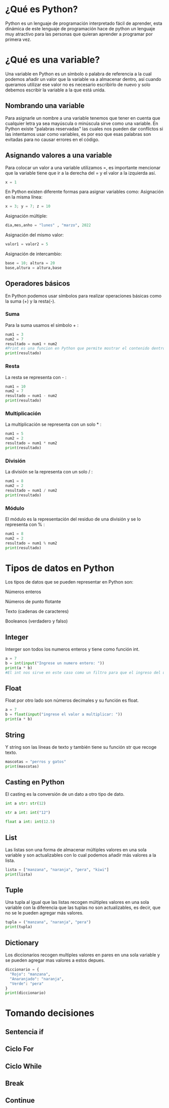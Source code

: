 # ¿Qué es Python?
Python es un lenguaje de programación interpretado fácil de aprender, esta dinámica de este lenguaje de programación hace de python un lenguaje muy atractivo para las personas que quieran aprender a programar por primera vez.
# ¿Qué es una variable?
Una variable en Python es un símbolo o palabra de referencia a la cual podemos añadir un valor que la variable va a almacenar dentro, así cuando queramos utilizar ese valor no es necesario escribirlo de nuevo y solo debemos escribir la variable a la que está unida.
## Nombrando una variable
Para asignarle un nombre a una variable tenemos que tener en cuenta que cualquier letra ya sea mayúscula o minúscula sirve como una variable.
En Python existe "palabras reservadas" las cuales nos pueden dar conflictos si las intentamos usar como variables, es por eso que esas palabras son evitadas para no causar errores en el código.
## Asignando valores a una variable
Para colocar un valor a una variable utilizamos =, es importante mencionar que la variable tiene que ir a la derecha del = y el valor a la izquierda así.
```python
x = 1
```
En Python existen diferente formas para asignar variables como:
Asignación en la misma línea:
```python
x = 3; y = 7; z = 10
```
Asignación múltiple:
```python
dia,mes,anho = "lunes" , "marzo", 2022
```
Asignación del mismo valor:
```python
valor1 = valor2 = 5
```
Asignación de intercambio:
```python
base = 10; altura = 20
base,altura = altura,base
```
## Operadores básicos
En Python podemos usar símbolos para realizar operaciones básicas como la suma (+) y la resta(-).
### Suma
Para la suma usamos el simbolo + :
```python
num1 = 3
num2 = 7
resultado = num1 + num2
#Print es una funcion en Python que permite mostrar el contenido dentro de los () en el terminal.
print(resultado)
```
### Resta
La resta se representa con - :
```python
num1 = 10
num2 = 7
resultado = num1 - num2
print(resultado)
```
### Multiplicación
La multiplicación se representa con un solo * :
```python
num1 = 5
num2 = 2
resultado = num1 * num2
print(resultado)
```
### División
La división se la representa con un solo / :
```python
num1 = 8
num2 = 2
resultado = num1 / num2
print(resultado)
```
### Módulo
El módulo es la representación del residuo de una división y se lo representa con % :
```python
num1 = 8
num2 = 2
resultado = num1 % num2
print(resultado)
```
# Tipos de datos en Python
Los tipos de datos que se pueden representar en Python son:

Números enteros

Números de punto flotante

Texto (cadenas de caracteres)

Booleanos (verdadero y falso)
## Integer
Interger son todos los numeros enteros y tiene como función int.
```python
a = 7
b = int(input("Ingrese un numero entero: "))
print(a * b)
#El int nos sirve en este caso como un filtro para que el ingreso del usuario (input) tenga que ser un numero entero.
```
## Float
Float por otro lado son números decimales y su función es float.
```python
a = 7
b = float(input("ingrese el valor a multiplicar: "))
print(a * b)
```
## String
Y string son las líneas de texto y también tiene su función str que recoge texto.
```python
mascotas = "perros y gatos"
print(mascotas)
```
## Casting en Python
El casting es la conversión de un dato a otro tipo de dato.
```python
int a str: str(12)

str a int: int("12")

float a int: int(12.5)
```
## List
Las listas son una forma de almacenar múltiples valores en una sola variable y son actualizables con lo cual podemos añadir más valores a la lista.
```python
lista = ["manzana", "naranja", "pera", "kiwi"]
print(lista)
```
## Tuple
Una tupla al igual que las listas recogen múltiples valores en una sola variable con la diferencia que las tuplas no son actualizables, es decir, que no se le pueden agregar más valores.
```python
tupla = ("manzana", "naranja", "pera")
print(tupla)
```
## Dictionary
Los diccionarios recogen multiples valores en pares en una sola variable y se pueden agregar mas valores a estos depues.
```python
diccionario = {
  "Rojo": "manzana",
  "Anaranjado": "naranja",
  "Verde": "pera"
}
print(diccionario)
```
# Tomando decisiones

## Sentencia if

## Ciclo For

## Ciclo While

## Break

## Continue
